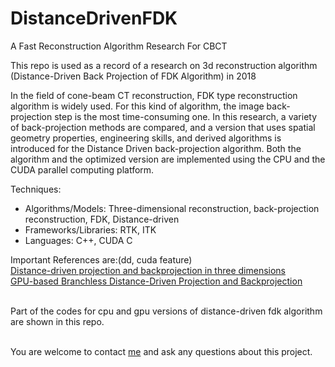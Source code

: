 # DistanceDrivenFDK
A Fast Reconstruction Algorithm Research For CBCT

This repo is used as a record of a research on 3d reconstruction algorithm (Distance-Driven Back Projection of FDK Algorithm) in 2018

In the field of cone-beam CT reconstruction, FDK type reconstruction algorithm is widely used. 
For this kind of algorithm, the image back-projection step is the most time-consuming one. 
In this research, a variety of back-projection methods are compared, and a version that uses spatial geometry properties, engineering skills, and derived algorithms is introduced for the Distance Driven back-projection algorithm. 
Both the algorithm and the optimized version are implemented using the CPU and the CUDA parallel computing platform.

Techniques:
   - Algorithms/Models: Three-dimensional reconstruction, back-projection reconstruction, FDK, Distance-driven
   - Frameworks/Libraries: RTK, ITK
   - Languages: C++, CUDA C

Important References are:(dd, cuda feature)
<br>[Distance-driven projection and backprojection in three dimensions](https://iopscience.iop.org/article/10.1088/0031-9155/49/11/024/pdf)
<br>[GPU-based Branchless Distance-Driven Projection and Backprojection](https://www.ncbi.nlm.nih.gov/pmc/articles/PMC5761753/)

<br>Part of the codes for cpu and gpu versions of distance-driven fdk algorithm are shown in this repo.

<br>You are welcome to contact [me](https://www.linkedin.com/in/yuhua-angela-ma-676a73184/) and ask any questions about this project.
